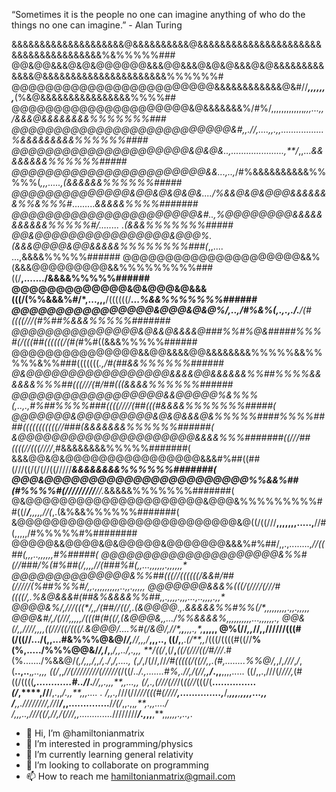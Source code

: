 “Sometimes it is the people no one can imagine anything of who do the things no one can imagine.” - Alan Turing

&&&&&&&&&&&&&&&&&&&&@&&&&&&&&&&@&&&&&&&&&&&&&&&&&&&&&&&&&&&&&&&&&&&&&&%&%%%%%###
@@&@@&&&@&@&@@@@@@&&&@@&&&@&@&@&&&@&@&&&&&&&&&&&&&@&&&&&&&&&&&&&&&&&&&&&&%%%%%%#
@@@@@@@@@@@@@@@@@@@@@@@@&&&&&&&&&&&&@&#//***,,,,,,,***(%&@&&&&&&&&&&&&&&&&%%%%##
@@@@@@@@@@@@@@@@@@@@@&@&&&&&&&%/#%/,,,,,,,,,,,,,*,,,...,,/&&&@&&&&&&&&%%%%%%%###
@@@@@@@@@@@@@@@@@@@@@@@@@@&#,,.//,....,,.,,.................%&&&&&&&&&%%%%%%####
@@@@@@@@@@@@@@@@@@@@@&@&@&..,.....................,**/*,,...*&&&&&&&&%%%%%%#####
@@@@@@@@@@@@@@@@@@@@@@@&&...,..,*/#%&&&&&&&&&&%%%%%(*,,,.....,(&&&&&&%%%%%%#####
@@@@@@@@@@@@@@&@@&@&@&@&..../%&&@&@&@@@&&&&&&&%%&%%%#*.........*&&&&&%%%%#######
@@@@@@@@@@@@@@@@@@@@@@&#..,%@@@@@@@@&&&&&&&&&&&%%%%%#/........ .(&&&%%%%%%%#####
@@&@@@@@@@@@@@@@@@@&@@@%.(&&&@@@@&@@&&&&&%%%%%%%%###(*,,.... ...,&&&&%%%%%######
@@@@@@@@@@@@@@@@@@@@@&&%(&&&@@@@@@@@@&&%%%%%%%%%###((/**,......./&&&&%%%%%######
@@@@@@@@@@@@@&@&@@@&@&&&(((/(%%&&&%#/*,...,,,**/((((((/******...%&&%%%%%%%######
@@@@@@@@@@@@@@@@&@@@&@&@%/,..,/#%&%(,.,.,.*/.****/(#((((///(#%##%&&&%%%%%#######
@@@@@@@@@@@@@@@&@&&@&&&&@###%%#%@&#####%%%#(/(((##((((((/(#(*#%#((&&&%%%%%######
@@@@@@@@@@@@@@@&&@@&&&&@@&&&&&&&&%%%%%&&%%%%%&%%###(((((((*.,/#(##&&%%%%%%######
@&@@@@@@@@@@@@@@@@@&&&&@@&&&&&&%%##%%%%&&&&&&%%%##(((///(#/##(((&&&&%%%%%%######
@@@@@@@@@@@@@@@@@@&&@@@@@%&%%%(,..,.,#%##%%%%###((((////(##(((#&&&&%%%%%%%#####(
@@@@@@@&@@@@@@@@@&@&@&&&@&%%%%%####%%%%####(((((((((((//###(&&&&&&&%%%%%%######(
&@@@@@@@@@@@@@@@@@@@@@&&&&%%%#######((///##((((//(((////*,#&&&&&&&&%%%%%#######(
&&&@@&@&@@@@@@@@@@@@@@@@&&&#%##((##(///((/(/(//((/////****&&&&&&&&%%%%%%#######(
@@@&@@@@@@@@@@@@@@@@@@@@@@@%%&&%##(#%%%%#(/*////////****//.*&&&&&%%%%%%%#######(
@&@@@@@@@@@@@@@@@@@@@@@&@@@&%%%%%%%%%##((/****/***,,,,,//(*,.(&%&&%%%%%%#######(
&@@@@@@@@@@@@@@@@@@@@@@@@@@&@((/((///**,,,,,,,.....,**//#(,,,,,/#%%%%%#%########
@@@@@&&@@@@&@&@@@@@&@@@@@@@&&&%#%##/,,.,........,*//((##(,,,..,,,,***,,*#%#####(
@@@@@@@@@@@@@@@@@@@@@&%%#(//###/%(#%##(/,,,,***//(###%#(,,...,,,,,,.*,**,,**,,,*
@@@@@@@@@@@@@@&%%##(((/*/((((((*/&&#/##(///*//(%##%%%#/,,.,,,,,,,,,,..,,.,,,*,*,
@@@@@@@&&&%(((/(///*/(///#((((/,.%&@&&&#(##&%&&&&%%##*,,.,,,,.,,,...,..,,,,*.,,*
@@@@&%/,///(((*/**,,*/(##//((/*,.(&@@@@.,.&&&&&%%#%%(/*,,,,,**,,*,,.,,.,,,*,***,
@@@&#/,*/(///**,,,,*,/(((#(#((/,(&@@@&,,.../%%&&&&%****,,*,,,,,,*,*,...,,,*,,,.,
@@&(/*,,////*,,,,*((///((/(((/*.&@@@/....%#(/&@/,/*/*,*****,***,,,.,*,*****,,,,,
@%(//*,,*//**,,//////(((#(/((//.../(,,...#&%%%@&@/*/******,**/**/*,,,*/***,,,..,
((/,**,.*(/**,,*/(((/((((#((//**%(%,...../%%%@@&/****/*,***/,**,*/,,..***/,*.,,,
**/((/*,(/**,***((/(///((/#///*.#(%......./%&&@/****(,*/*,,,/,,/*,*.*/*,*/,....,
(*,*/*,/(//*,*//*/#(((((/((//,,.(#,........%%@/,*,/*,///*,*/*,(**..,..**,*,..,,,
((/*,,*//(////////(/////(*/((/*../.,.......#%,.//,/(//,******,/*.,,****,,,,.....
((/,,.,///(/*///,*(#((/((((***,............#..******/*/.***//,,.,,****,**,,...,,
(/*,*.,(///(//*/(*((//*(((/(**...............*(/*,****,//**/,.,,*/.,,**,,,.... .
*/*,,.,*///(//*///(((#(////**,..............,***/,*****,**,,**,******,**,,,...,,
/**,,.***///////*/,//*/***/*,,..............**/***/*(*/*,,.,,****,**,*.,,....*/*
/,,,..,//****/(*(/,//,/(//*/,,.............*////////***/.,*,,**,**,,*,,,,.,..,*.


- 👋 Hi, I’m @hamiltonianmatrix
- 👀 I’m interested in programming/physics
- 🌱 I’m currently learning general relativity
- 💞️ I’m looking to collaborate on programming
- 📫 How to reach me hamiltonianmatrix@gmail.com
